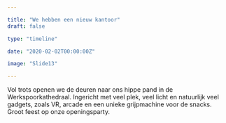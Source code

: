 ```yaml
---

title: "We hebben een nieuw kantoor"
draft: false

type: "timeline"

date: "2020-02-02T00:00:00Z"

image: "Slide13"

---
```


Vol trots openen we de deuren naar ons hippe pand in de Werkspoorkathedraal. Ingericht met veel plek, veel licht en natuurlijk veel gadgets, zoals VR, arcade en een unieke grijpmachine voor de snacks. Groot feest op onze openingsparty.
